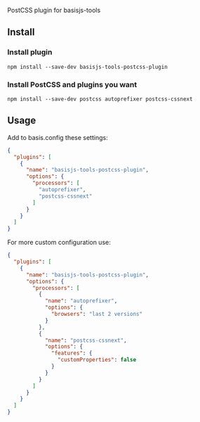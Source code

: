 PostCSS plugin for basisjs-tools

## Install

### Install plugin
```
npm install --save-dev basisjs-tools-postcss-plugin
```
### Install PostCSS and plugins you want
```
npm install --save-dev postcss autoprefixer postcss-cssnext
```

## Usage
Add to basis.config these settings:
```json
{
  "plugins": [
    {
      "name": "basisjs-tools-postcss-plugin",
      "options": {
        "processors": [
          "autoprefixer",
          "postcss-cssnext"
        ]
      }
    }
  ]
}
```

For more custom configuration use:

```json
{
  "plugins": [
    {
      "name": "basisjs-tools-postcss-plugin",
      "options": {
        "processors": [
          {
            "name": "autoprefixer",
            "options": {
              "browsers": "last 2 versions"
            }
          },
          {
            "name": "postcss-cssnext",
            "options": {
              "features": {
                "customProperties": false
              }
            }
          }
        ]
      }
    }
  ]
}
```
